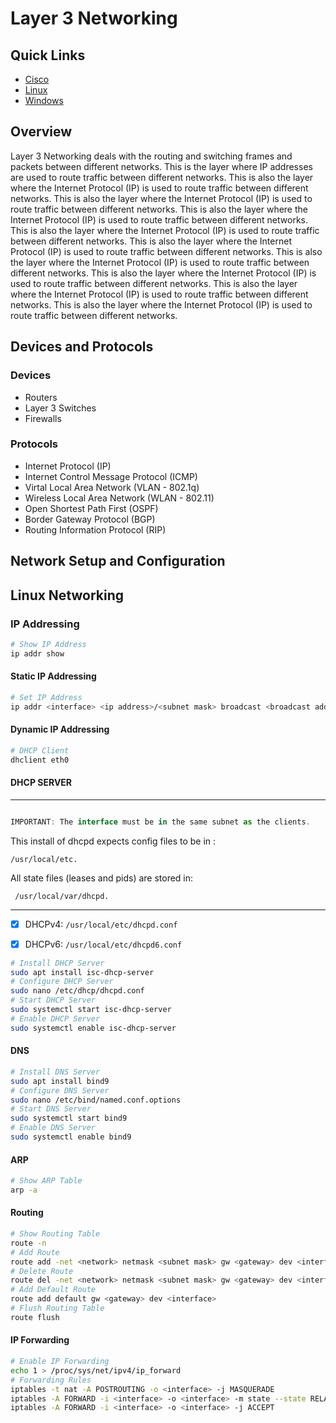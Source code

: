 # Layer 3 Networking

## Quick Links
- [Cisco](../../Config/Cisco.md)
- [Linux](../../Config/Linux.md)
- [Windows](../../Config/Windows.md)



## Overview
Layer 3 Networking deals with the routing and switching frames and packets between different networks.  This is the layer where IP addresses are used to route traffic between different networks.  This is also the layer where the Internet Protocol (IP) is used to route traffic between different networks.  This is also the layer where the Internet Protocol (IP) is used to route traffic between different networks.  This is also the layer where the Internet Protocol (IP) is used to route traffic between different networks.  This is also the layer where the Internet Protocol (IP) is used to route traffic between different networks.  This is also the layer where the Internet Protocol (IP) is used to route traffic between different networks.  This is also the layer where the Internet Protocol (IP) is used to route traffic between different networks.  This is also the layer where the Internet Protocol (IP) is used to route traffic between different networks.  This is also the layer where the Internet Protocol (IP) is used to route traffic between different networks.  This is also the layer where the Internet Protocol (IP) is used to route traffic between different networks.

## Devices and Protocols

### Devices
- Routers
- Layer 3 Switches
- Firewalls
### Protocols
- Internet Protocol (IP)
- Internet Control Message Protocol (ICMP)
- Virtal Local Area Network (VLAN - 802.1q)
- Wireless Local Area Network (WLAN - 802.11)
- Open Shortest Path First (OSPF)
- Border Gateway Protocol (BGP)
- Routing Information Protocol (RIP)


## Network Setup and Configuration

## Linux Networking

### IP Addressing
```bash
# Show IP Address
ip addr show
```
#### Static IP Addressing
```bash
# Set IP Address
ip addr <interface> <ip address>/<subnet mask> broadcast <broadcast address> dev <interface>
```
#### Dynamic IP Addressing
```bash
# DHCP Client
dhclient eth0
```
#### DHCP SERVER 
---

```javascript

IMPORTANT: The interface must be in the same subnet as the clients.

```

This install of dhcpd expects config files to be in :

``/usr/local/etc.``

All state files (leases and pids) are stored in:

`` /usr/local/var/dhcpd.``

---

- [x]  DHCPv4: 
``/usr/local/etc/dhcpd.conf``
 - [x] DHCPv6: ``/usr/local/etc/dhcpd6.conf``


```bash
# Install DHCP Server
sudo apt install isc-dhcp-server
# Configure DHCP Server
sudo nano /etc/dhcp/dhcpd.conf
# Start DHCP Server
sudo systemctl start isc-dhcp-server
# Enable DHCP Server
sudo systemctl enable isc-dhcp-server
```

#### DNS
```bash
# Install DNS Server
sudo apt install bind9
# Configure DNS Server
sudo nano /etc/bind/named.conf.options
# Start DNS Server
sudo systemctl start bind9
# Enable DNS Server
sudo systemctl enable bind9
```
#### ARP
```bash
# Show ARP Table
arp -a
```
#### Routing
```bash
# Show Routing Table
route -n
# Add Route
route add -net <network> netmask <subnet mask> gw <gateway> dev <interface>
# Delete Route
route del -net <network> netmask <subnet mask> gw <gateway> dev <interface>
# Add Default Route
route add default gw <gateway> dev <interface>
# Flush Routing Table
route flush
```
#### IP Forwarding
```bash 
# Enable IP Forwarding
echo 1 > /proc/sys/net/ipv4/ip_forward
# Forwarding Rules
iptables -t nat -A POSTROUTING -o <interface> -j MASQUERADE
iptables -A FORWARD -i <interface> -o <interface> -m state --state RELATED,ESTABLISHED -j ACCEPT
iptables -A FORWARD -i <interface> -o <interface> -j ACCEPT
```

